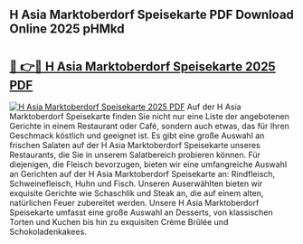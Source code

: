 ## H Asia Marktoberdorf Speisekarte PDF Download Online 2025 pHMkd

# <h2><a href="http://gcafsv.nevu.top/?p=H+Asia+Marktoberdorf+Speisekarte">🔗 👉🔴 H Asia Marktoberdorf Speisekarte 2025 PDF</a></h2>

[![H Asia Marktoberdorf Speisekarte 2025 PDF](https://i.imgur.com/dBaPXMq.png)](http://gcafsv.nevu.top/?p=H+Asia+Marktoberdorf+Speisekarte)
Auf der H Asia Marktoberdorf Speisekarte finden Sie nicht nur eine Liste der angebotenen Gerichte in einem Restaurant oder Café, sondern auch etwas, das für Ihren Geschmack köstlich und geeignet ist. Es gibt eine große Auswahl an frischen Salaten auf der H Asia Marktoberdorf Speisekarte unseres Restaurants, die Sie in unserem Salatbereich probieren können. Für diejenigen, die Fleisch bevorzugen, bieten wir eine umfangreiche Auswahl an Gerichten auf der H Asia Marktoberdorf Speisekarte an: Rindfleisch, Schweinefleisch, Huhn und Fisch. Unseren Auserwählten bieten wir exquisite Gerichte wie Schaschlik und Steak an, die auf einem alten, natürlichen Feuer zubereitet werden. Unsere H Asia Marktoberdorf Speisekarte umfasst eine große Auswahl an Desserts, von klassischen Torten und Kuchen bis hin zu exquisiten Crème Brûlée und Schokoladenkakees.
